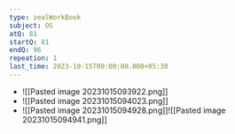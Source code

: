 ```yaml
---
type: zealWorkBook
subject: OS
atQ: 81
startQ: 81
endQ: 96
repeation: 1
last_time: 2023-10-15T00:00:00.000+05:30
---
```

- ![[Pasted image 20231015093922.png]]
- ![[Pasted image 20231015094023.png]]
- ![[Pasted image 20231015094928.png]]![[Pasted image 20231015094941.png]]
